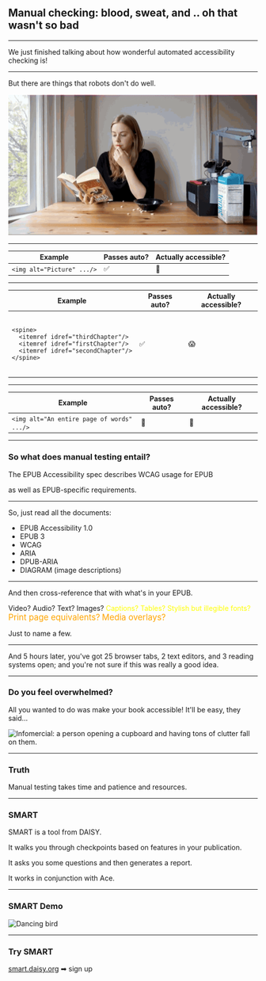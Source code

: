 ## Manual checking: blood, sweat, and .. oh that wasn't so bad

---

We just finished talking about how wonderful automated accessibility checking is!

---

But there are things that robots don't do well.

![Robot pouring milk over cereal and missing by a lot](assets/milkbot.gif)

---

| Example | Passes auto? | Actually accessible? |
|---------|--------------|----------------------|
|`<img alt="Picture" .../>`|✅|🚫|


---

<table>
  <thead>
    <tr>
      <th>Example</th>
      <th>Passes auto?</th>
      <th>Actually accessible?</th>
    </tr>
  </thead>
  <tbody>
    <tr>
      <td>
<code>
<pre>
&lt;spine&gt;
  &lt;itemref idref="thirdChapter"/&gt;
  &lt;itemref idref="firstChapter"/&gt;
  &lt;itemref idref="secondChapter"/&gt;
&lt;/spine&gt;
</pre>
</code>
        </td>
        <td>✅</td>
        <td>😱</td>
  </tbody>
</table>

---

| Example | Passes auto? | Actually accessible? |
|---------|--------------|----------------------|
|`<img alt="An entire page of words" .../>`|🤠|🤬|

---

### So what does manual testing entail?

The EPUB Accessibility spec describes WCAG usage for EPUB

as well as EPUB-specific requirements.

---

So, just read all the documents:

- EPUB Accessibility 1.0 <!-- .element: class="fragment" -->
- EPUB 3 <!-- .element: class="fragment" -->
- WCAG <!-- .element: class="fragment" -->
- ARIA <!-- .element: class="fragment" -->
- DPUB-ARIA <!-- .element: class="fragment" -->
- DIAGRAM (image descriptions) <!-- .element: class="fragment" -->

---

And then cross-reference that with what's in your EPUB.

<p>
<style>
span.extra {
  color: yellow;
}
span.extraa {
  color: orange;
  font-size: larger;
}
</style>
<span class="fragment">Video?</span> <span class="fragment">Audio?</span> <span class="fragment">Text?</span> <span class="fragment">Images?</span> <span class="fragment extra">Captions?</span> <span class="fragment extra">Tables?</span> <span class="fragment extra">Stylish but illegible fonts?</span> <span class="fragment extra extraa">Print page equivalents?</span> <span class="fragment extra extraa">Media overlays?</span>
</p>

Just to name a few. <!-- .element: class="fragment" -->

---

And 5 hours later, you've got 25 browser tabs, 2 text editors, and 3 reading systems open; and you're not sure if this was really a good idea.

---

### Do you feel overwhelmed?

All you wanted to do was make your book accessible! It'll be easy, they said...

![Infomercial: a person opening a cupboard and having tons of clutter fall on them.](assets/infomercial.gif)<!-- .element: class="fragment" -->

---

### Truth

Manual testing takes time and patience and resources.

---

### SMART

SMART is a tool from DAISY. <!-- .element: class="fragment" -->

It walks you through checkpoints based on features in your publication. <!-- .element: class="fragment" -->

It asks you some questions and then generates a report. <!-- .element: class="fragment" -->

It works in conjunction with Ace. <!-- .element: class="fragment" -->

---

### SMART Demo

![Dancing bird](https://media0.giphy.com/media/ZKzYiPVnIh0c0/giphy.gif?cid=3640f6095c8f20d96d2f574c63312997)

---

### Try SMART

[smart.daisy.org](https://smart.daisy.org) ➡ sign up
